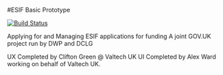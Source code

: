 #ESIF Basic Prototype

[![Build Status](https://travis-ci.org/BBQDigital/esif.svg?branch=master)](https://travis-ci.org/BBQDigital/esif)

Applying for and Managing ESIF applications for funding A joint GOV.UK project run by DWP and DCLG

UX Completed by Clifton Green @ Valtech UK
UI Completed by Alex Ward working on behalf of Valtech UK.
